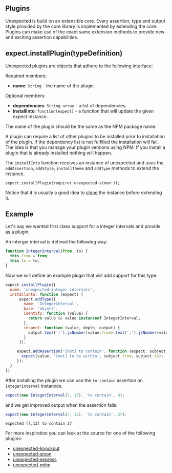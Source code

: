 ## Plugins

Unexpected is build on an extensible core. Every assertion, type and
output style provided by the core library is implemented by extending
the core. Plugins can make use of the exact same extension methods to
provide new and exciting assertion capabilities.

## expect.installPlugin(typeDefinition)

Unexpected plugins are objects that adhere to the following interface:

Required members:

* __name__: `String` - the name of the plugin.

Optional members:

* __dependencies__: `String array` - a list of dependencies.
* __installInto__: `function(expect)` - a function that will update the given expect instance.

The name of the plugin should be the same as the NPM package name.

A plugin can require a list of other plugins to be installed prior to
installation of the plugin. If the dependency list is not fulfilled
the installation will fail. The idea is that you manage your plugin
versions using NPM. If you install a plugin that is already installed
nothing will happen.

The `installInto` function receives an instance of unexpected and uses
the `addAssertion`, `addStyle`, `installTheme` and `addType` methods
to extend the instance.

```js#evaluate:false
expect.installPlugin(require('unexpected-sinon'));
```

Notice that it is usually a good idea to [clone](../clone) the instance before
extending it.

## Example

Let's say we wanted first class support for a integer intervals and
provide as a plugin.

An interger interval is defined the following way:

```js
function IntegerInterval(from, to) {
  this.from = from;
  this.to = to;
}
```

Now we will define an example plugin that will add support for this type:

```js
expect.installPlugin({
  name: 'unexpected-integer-intervals',
  installInto: function (expect) {
      expect.addType({
        name: 'IntegerInterval',
        base: 'object',
        identify: function (value) {
          return value && value instanceof IntegerInterval;
        },
        inspect: function (value, depth, output) {
          output.text('[').jsNumber(value.from).text(',').jsNumber(value.to).text(']');
        }
      });

     expect.addAssertion('[not] to contain', function (expect, subject, value) {
       expect(value, '[not] to be within', subject.from, subject.to);
     });
  }
})
```

After installing the plugin we can use the `to contain` assertion on
`IntegerInterval` instances.

```js
expect(new IntegerInterval(7, 13), 'to contain', 9);
```

and we get improved output when the assertion fails:

```js
expect(new IntegerInterval(7, 13), 'to contain', 27);
```

```output
expected [7,13] to contain 27
```

<!-- TODO create a plugin page -->
For more inspiration you can look at the source for one of the
following plugins:

* [unexpected-knockout](https://github.com/unexpectedjs/unexpected-knockout)
* [unexpected-sinon](https://github.com/unexpectedjs/unexpected-sinon)
* [unexpected-express](https://github.com/unexpectedjs/unexpected-express)
* [unexpected-mitm](https://github.com/unexpectedjs/unexpected-mitm)
